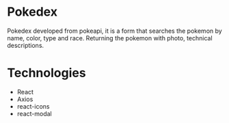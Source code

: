 # Pokedex

Pokedex developed from pokeapi, it is a form that searches the pokemon by name, color, type and race. Returning the pokemon with photo, technical descriptions.

# Technologies

- React
- Axios
- react-icons
- react-modal
